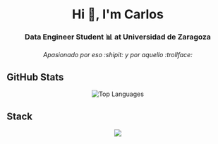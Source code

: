 <h1 align="center">Hi 👋, I'm Carlos</h1>
<h3 align="center">Data Engineer Student 📊 at Universidad de Zaragoza</h3>

<p align="center">
  <em>Apasionado por eso :shipit: y por aquello :trollface:</em>
</p>



## GitHub Stats
<div align="center">
  <img src="https://github-readme-stats.vercel.app/api/top-langs/?username=carmoran0&layout=compact&theme=dark&hide_border=true" alt="Top Languages" />
</div>


## Stack

<p align="center">
  <a href="https://skillicons.dev">
    <img src="https://skillicons.dev/icons?i=py,r,ps,arduino,blender,cpp,css,linux,postgres,sqlite,docker,html" />
  </a>
</p>

